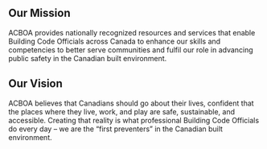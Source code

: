 ## Our Mission
ACBOA provides nationally recognized resources and services that enable Building Code Officials across Canada to enhance our skills and competencies to better serve communities and fulfil our role in advancing public safety in the Canadian built environment.

## Our Vision
ACBOA believes that Canadians should go about their lives, confident that the places where they live, work, and play are safe, sustainable, and accessible. Creating that reality is what professional Building Code Officials do every day – we are the “first preventers” in the Canadian built environment.
